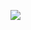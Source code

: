 ![](https://bat.bing.com/action/0?ti=56018282&Ver=2&mid=76efe590-13ff-400a-af08-2607cfd3c281&sid=201ffde0635411ee902411d77b750559&vid=20202bf0635411ee9ac03f2e618b0b9f&vids=0&msclkid=N&pi=0&lg=en-US&sw=800&sh=600&sc=24&nwd=1&tl=Shortform%20%7C%20American%20Marxism&p=https%3A%2F%2Fwww.shortform.com%2Fapp%2Fbook%2Famerican-marxism%2Fexercise-identify-marxist-indoctrination-in-your-life&r=&lt=469&evt=pageLoad&sv=1&rn=60711)

